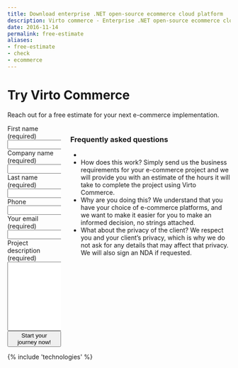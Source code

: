 ```yaml
---
title: Download enterprise .NET open-source ecommerce cloud platform
description: Virto commerce - Enterprise .NET open-source ecommerce cloud platform. Try Now!
date: 2016-11-14
permalink: free-estimate
aliases: 
- free-estimate
- check
- ecommerce
---
```

<div class="roadmap __responsive">
	<h1 class="head-title">Try Virto Commerce</h1>
	<p class="text">Reach out for a free estimate for your next e-commerce implementation.</p>
	<div class="columns">
		<div class="column">
			<div class="block">
                <form action="" method="post" accept-charset="UTF-8" id="contact">
                    <input id="Contact[Subject]" type="hidden" name="Contact[Subject]" value="Contact Us" />
                    <input id="Contact[RedirectUrl]" type="hidden" name="Contact[RedirectUrl]" value="~/thank-you" />
					<div class="column">
						<div class="control-group">
							<label for="FullName">First name (required)</label>
							<input id="Contact[FirstName]" tabindex="1" type="text" name="Contact[FirstName]" class="form-input" required="required" autocomplete="given-name" />
						</div>
						<div class="control-group">
							<label for="CompanyName">Company name (required)</label>
							<input id="Contact[CompanyName]" tabindex="3" type="text" name="Contact[CompanyName]" class="form-input" required="required" autocomplete="organization"/>
						</div>						
					</div>
					<div class="column">
						<div class="control-group">
							<label for="LastName">Last name (required)</label>
							<input id="Contact[LastName]" tabindex="2" type="text" name="Contact[LastName]" class="form-input" required="required" autocomplete="family-name"/>
						</div>		
						<div class="control-group">
							<label for="Phone">Phone</label>
							<input id="Contact[Phone]" type="tel" tabindex="4" name="Contact[Phone]" class="form-input" autocomplete="mobile"/>
						</div>
					</div>					
					<div class="control-group">
						<label for="Email">Your email (required)</label>
						<input id="Contact[Email]" tabindex="5" type="text" name="Contact[Email]" class="form-input" required="required" autocomplete="email" />
					</div>					
					<div class="control-group">
						<label for="Message">Project description (required)</label>
						<textarea id="Contact[Message]" rows="10" cols="30" name="Contact[Message]" class="form-text" required="required" tabindex="10"></textarea>
					</div>
					<div class="control-group">
						<button type="submit" class="btn __medium __round __yellow __ucase" style="width:100%" tabindex="7">Start your journey now!</button>
					</div>
				</form>
			</div>
		</div>
		<div class="column">
			<h3>Frequently asked questions</h3>
			<div class="block">
				<ul class="list">
					<li>
                        <li>
						    <span class="title">How does this work?</span>
						    <span class="descr">Simply send us the business requirements for your e-commerce project and we will provide you with an estimate of the hours it will take to complete the project using Virto Commerce.</span>
					    </li>
                        <li>
						    <span class="title">Why are you doing this?</span>
						    <span class="descr">We understand that you have your choice of e-commerce platforms, and we want to make it easier for you to make an informed decision, no strings attached.</span>
					    </li>
                        <li>
						    <span class="title">What about the privacy of the client? </span>
						    <span class="descr">We respect you and your client’s privacy, which is why we do not ask for any details that may affect that privacy. We will also sign an NDA if requested.</span>
					    </li>
					</li>
				</ul>
			</div>
		</div>		
	</div> 
</div>
{% include 'technologies' %}
